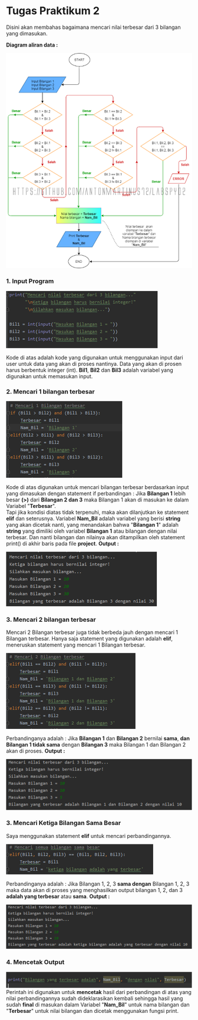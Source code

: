 
# Tugas Praktikum 2
Disini akan membahas bagaimana mencari nilai terbesar dari 3 bilangan yang dimasukan.

**Diagram aliran data :**

![Flowchart_project.py](https://github.com/antonmartinus72/labspy02/blob/master/img/FChart_Anton.png)

### 1. Input Program

![input](https://github.com/antonmartinus72/labspy02/blob/master/img/1_Input.PNG)

Kode di atas adalah kode yang digunakan untuk menggunakan input dari user untuk data yang akan di proses nantinya. Data yang akan di prosen harus berbentuk integer (int). **Bil1**, **Bil2** dan **Bil3** adalah variabel yang digunakan untuk memasukan input.

### 2. Mencari 1 bilangan terbesar

![1Bil](https://github.com/antonmartinus72/labspy02/blob/master/img/2_Looking_f_1.PNG)

Kode di atas digunakan untuk mencari bilangan terbesar berdasarkan input yang dimasukan dengan statement if perbandingan :
Jika **Bilangan 1** lebih besar **(>)** dari **Bilangan 2 dan 3** maka Bilangan 1 akan di masukan ke dalam Variabel "**Terbesar**".  
Tapi jika kondisi diatas tidak terpenuhi, maka akan dilanjutkan ke statement **elif** dan seterusnya. Variabel **Nam_Bil** adalah variabel yang berisi **string** yang akan dicetak nanti, yang menandakan bahwa "**Bilangan 1**" adalah **string** yang dimiliki oleh variabel **Bilangan 1** atau bilangan dengan nilai terbesar. Dan nanti bilangan dan nilainya akan ditampilkan oleh statement print() di akhir baris pada file **project**.
**Output :**

![1Bil_Out](https://github.com/antonmartinus72/labspy02/blob/master/img/2_Looking_f_1_Output.PNG)

### 3. Mencari 2 bilangan terbesar
Mencari 2 Bilangan terbesar juga tidak berbeda jauh dengan mencari 1 Bilangan terbesar. Hanya saja statement yang digunakan adalah **elif**, meneruskan statement yang mencari 1 Bilangan terbesar.

![2Bil](https://github.com/antonmartinus72/labspy02/blob/master/img/3_Looking_f_2.PNG)

Perbandinganya adalah :
Jika **Bilangan 1** dan **Bilangan 2** bernilai **sama**, **dan Bilangan 1 tidak sama** dengan **Bilangan 3** maka Bilangan 1 dan Bilangan 2 akan di proses.
**Output :**

![2Bil_Out](https://github.com/antonmartinus72/labspy02/blob/master/img/3_Looking_f_2_Output.PNG)

### 3. Mencari Ketiga Bilangan Sama Besar

Saya menggunakan statement **elif** untuk mencari perbandingannya.

![3Bil](https://github.com/antonmartinus72/labspy02/blob/master/img/4_Looking_f_3.PNG)

Perbandinganya adalah :
Jika Bilangan 1, 2, 3 **sama dengan** Bilangan 1, 2, 3 maka data akan di proses yang menghasilkan output bilangan 1, 2, dan 3 **adalah yang terbesar** atau **sama**.
**Output :**

![3Bil_Out](https://github.com/antonmartinus72/labspy02/blob/master/img/4_Looking_f_3_Output.PNG)

### 4. Mencetak Output
![Print](https://github.com/antonmartinus72/labspy02/blob/master/img/5_Print_Output.PNG)
Perintah ini digunakan untuk **mencetak** hasil dari perbandingan di atas yang nilai perbandingannya sudah dideklarasikan kembali sehingga hasil yang sudah **final** di masukan dalam Variabel "**Nam_Bil**" untuk nama bilangan dan "**Terbesar**" untuk nilai bilangan dan dicetak menggunakan fungsi print.
<!--stackedit_data:
eyJoaXN0b3J5IjpbMTI5MjkwNTY1OCwtMTU1MDQ4NjkxNF19
-->